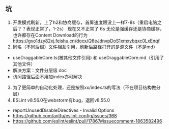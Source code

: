 ## 坑

1. 开发模式刷新，上了h2和协商缓存，首屏速度跟没上一样7-8s（重启电脑之后？？表现正常了，1-2s）
   现在又不正常了 6s
   无论是强缓存还是协商缓存，也许都存在Content Download的行为
   https://gvo1dzy82xj.feishu.cn/docx/Q6eJdnvpDoS1xmxybqxc0LxEnqf
2. 同名（不同后缀）文件相互引用，刷新后路径打开的是源文件（不是md）

- useDraggableCore.ts(被其他文件引用) 和 useDraggableCore.md（引用了其他文件）
- 解决方案：文件分层级 doc
- 访问路径后面不用加index亦可解决

3. 为了更简单的自动化处理，还是按照xx/index.ts的写法（不在项目结构做分层）
4. ESLint v8.56.0在webstorm有bug，退回v8.55.0

- reportUnusedDisableDirectives - Invalid Options
- https://github.com/antfu/eslint-config/issues/368
- https://github.com/eslint/eslint/pull/17867#issuecomment-1863582496
